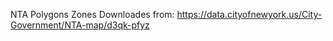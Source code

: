 NTA Polygons Zones
Downloades from:
https://data.cityofnewyork.us/City-Government/NTA-map/d3qk-pfyz
